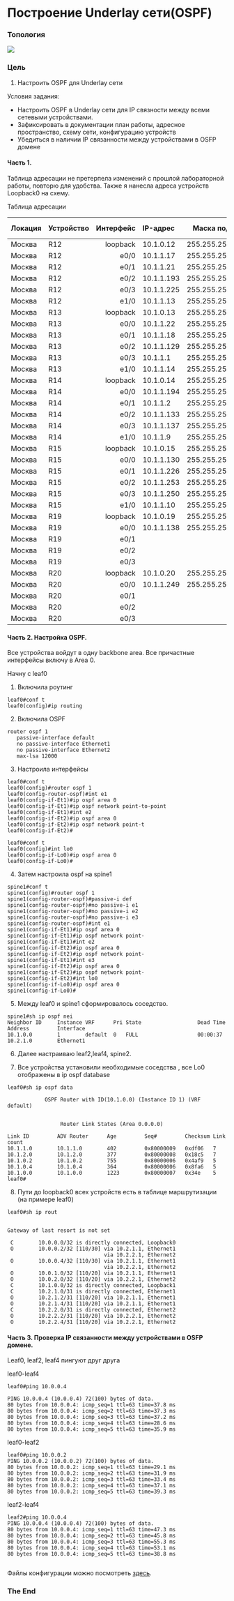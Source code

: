 #  Построение Underlay сети(OSPF)
### Топология
![](Схема1.png)

###  Цель

  1. Настроить OSPF для Underlay сети
  
  
  
  Условия задания:
  - Настроить OSPF в Underlay сети для IP связности между всеми сетевыми устройствами.
  - Зафиксировать в документации  план работы, адресное пространство, схему сети, конфигурацию устройств
  - Убедиться в наличии IP связанности между устройствами в OSFP домене
  

#### Часть 1.

Таблица адресации не претерпела изменений с прошлой лабораторной работы, повторю для удобства. Также я нанесла адреса устройств Loopback0 на схему.

 Таблица адресации

|Локация| Устройство     | Интерфейс    | IP-адрес             | Маска подсети|Префикс сети| 
|:-----------------|:---------------|-------------------------:|:--------------------|-------:|-----------:|
| Москва  | R12 | loopback    | 10.1.0.12 |255.255.255.255| |
| Москва  | R12 | e0/0 |10.1.1.17 |255.255.255.252|10.1.1.16/30 |
| Москва  | R12 | e0/1 |10.1.1.21 |255.255.255.252|10.1.1.20/30 |
| Москва  | R12| e0/2 |10.1.1.193 |255.255.255.252|10.1.1.192/30 |
| Москва  | R12 | e0/3 |10.1.1.225 |255.255.255.252|10.1.1.224/30 |
| Москва  | R12 | e1/0 |10.1.1.13 |255.255.255.252|10.1.1.12/30 |
| Москва  | R13 | loopback    | 10.1.0.13 |255.255.255.255| |
| Москва  | R13 | e0/0 | 10.1.1.22|255.255.255.252|10.1.1.20/30 |
| Москва  | R13 | e0/1 |10.1.1.18 |255.255.255.252| 10.1.1.16/30|
| Москва  | R13 | e0/2 |10.1.1.129 |255.255.255.252|10.1.1.128/30 |
| Москва  | R13 | e0/3 |10.1.1.1 |255.255.255.252|10.1.1.0/30 |
| Москва  | R13 | e1/0 |10.1.1.14 |255.255.255.252|10.1.1.12/30 |
| Москва  | R14| loopback    | 10.1.0.14 |255.255.255.255| |
| Москва  | R14| e0/0 |10.1.1.194 |255.255.255.252|10.1.1.192/30 |
| Москва  | R14| e0/1 |10.1.1.2 |255.255.255.252|10.1.1.0/30 |
| Москва  | R14| e0/2 |10.1.1.133 |255.255.255.252|10.1.1.132/30 |
| Москва  | R14| e0/3 |10.1.1.137 |255.255.255.252|10.1.1.136/30 |
| Москва  | R14| e1/0 |10.1.1.9 |255.255.255.252|10.1.1.8/30 |
| Москва  | R15| loopback    | 10.1.0.15 |255.255.255.255| |
| Москва  | R15| e0/0 |10.1.1.130 |255.255.255.252|10.1.1.128/30 |
| Москва  | R15| e0/1 |10.1.1.226 |255.255.255.252|10.1.1.224/30 |
| Москва  | R15| e0/2 |10.1.1.253 |255.255.255.252|10.1.1.252 |
| Москва  | R15| e0/3 |10.1.1.250 |255.255.255.252|10.1.1.248/30 |
| Москва  | R15| e1/0 |10.1.1.10 |255.255.255.252|10.1.1.10/30 |
| Москва  | R19 | loopback    | 10.1.0.19 |255.255.255.255| |
| Москва  | R19 | e0/0 |10.1.1.138 |255.255.255.252|10.1.1.136/30 |
| Москва  | R19 | e0/1 | || |
| Москва  | R19 | e0/2 | || |
| Москва  | R19 | e0/3 | || |
| Москва  | R20 | loopback    | 10.1.0.20 |255.255.255.255| |
| Москва  | R20 | e0/0 |10.1.1.249 |255.255.255.252|10.1.1.248/30 |
| Москва  | R20 | e0/1 | || |
| Москва  | R20 | e0/2 | || |
| Москва  | R20 | e0/3 | || |
 

#### Часть 2. Настройка OSPF.

Все устройства войдут в одну backbone area. Все причастные интерфейсы включу в Area 0.

Начну с leaf0

1. Включила роутинг

```
leaf0#conf t
leaf0(config)#ip routing
```
2. Включила OSPF

```
router ospf 1
   passive-interface default
   no passive-interface Ethernet1
   no passive-interface Ethernet2
   max-lsa 12000

```
3. Настроила интерфейсы

```
leaf0#conf t
leaf0(config)#router ospf 1
leaf0(config-router-ospf)#int e1
leaf0(config-if-Et1)#ip ospf area 0
leaf0(config-if-Et1)#ip ospf network point-to-point
leaf0(config-if-Et1)#int e2
leaf0(config-if-Et2)#ip ospf area 0
leaf0(config-if-Et2)#ip ospf network point-t
leaf0(config-if-Et2)#

leaf0#conf t
leaf0(config)#int lo0
leaf0(config-if-Lo0)#ip ospf area 0
leaf0(config-if-Lo0)#

```


4. Затем настроила ospf на spine1

```
spine1#conf t
spine1(config)#router ospf 1
spine1(config-router-ospf)#passive-i def
spine1(config-router-ospf)#no passive-i e1
spine1(config-router-ospf)#no passive-i e2
spine1(config-router-ospf)#no passive-i e3
spine1(config-router-ospf)#int e1
spine1(config-if-Et1)#ip ospf area 0
spine1(config-if-Et1)#ip ospf network point-
spine1(config-if-Et1)#int e2
spine1(config-if-Et2)#ip ospf area 0
spine1(config-if-Et2)#ip ospf network point-
spine1(config-if-Et1)#int e3
spine1(config-if-Et2)#ip ospf area 0
spine1(config-if-Et2)#ip ospf network point-
spine1(config-if-Et2)#int lo0
spine1(config-if-Lo0)#ip ospf area 0
spine1(config-if-Lo0)#

```

5. Между leaf0 и spine1 сформировалось соседство. 

```
spine1#sh ip ospf nei
Neighbor ID     Instance VRF      Pri State                  Dead Time   Address         Interface
10.1.0.0        1        default  0   FULL                   00:00:37    10.2.1.0        Ethernet1
```

6. Далее настраиваю leaf2,leaf4, spine2.

7. Все устройства установили необходимые соседства , все Lo0 отображены в ip ospf database

```
leaf0#sh ip ospf data

            OSPF Router with ID(10.1.0.0) (Instance ID 1) (VRF default)


                 Router Link States (Area 0.0.0.0)

Link ID         ADV Router      Age         Seq#         Checksum Link count
10.1.1.0        10.1.1.0        402         0x80000009   0xdf06   7
10.1.2.0        10.1.2.0        377         0x80000008   0x18c5   7
10.1.0.2        10.1.0.2        755         0x80000006   0x4af9   5
10.1.0.4        10.1.0.4        364         0x80000006   0x8fa6   5
10.1.0.0        10.1.0.0        1223        0x80000007   0x34e    5
leaf0#

```

8. Пути до loopback0 всех устройств есть в таблице маршрутизации (на примере leaf0)

```
leaf0#sh ip rout


Gateway of last resort is not set

 C        10.0.0.0/32 is directly connected, Loopback0
 O        10.0.0.2/32 [110/30] via 10.2.1.1, Ethernet1
                               via 10.2.2.1, Ethernet2
 O        10.0.0.4/32 [110/30] via 10.2.1.1, Ethernet1
                               via 10.2.2.1, Ethernet2
 O        10.0.1.0/32 [110/20] via 10.2.1.1, Ethernet1
 O        10.0.2.0/32 [110/20] via 10.2.2.1, Ethernet2
 C        10.1.0.0/32 is directly connected, Loopback1
 C        10.2.1.0/31 is directly connected, Ethernet1
 O        10.2.1.2/31 [110/20] via 10.2.1.1, Ethernet1
 O        10.2.1.4/31 [110/20] via 10.2.1.1, Ethernet1
 C        10.2.2.0/31 is directly connected, Ethernet2
 O        10.2.2.2/31 [110/20] via 10.2.2.1, Ethernet2
 O        10.2.2.4/31 [110/20] via 10.2.2.1, Ethernet2

```

#### Часть 3. Проверка IP связанности между устройствами в OSFP домене.

Leaf0, leaf2, leaf4 пингуют друг друга

leaf0-leaf4
```
leaf0#ping 10.0.0.4

PING 10.0.0.4 (10.0.0.4) 72(100) bytes of data.
80 bytes from 10.0.0.4: icmp_seq=1 ttl=63 time=37.8 ms
80 bytes from 10.0.0.4: icmp_seq=2 ttl=63 time=37.3 ms
80 bytes from 10.0.0.4: icmp_seq=3 ttl=63 time=37.2 ms
80 bytes from 10.0.0.4: icmp_seq=4 ttl=63 time=28.6 ms
80 bytes from 10.0.0.4: icmp_seq=5 ttl=63 time=35.9 ms

```
leaf0-leaf2
```
leaf0#ping 10.0.0.2
PING 10.0.0.2 (10.0.0.2) 72(100) bytes of data.
80 bytes from 10.0.0.2: icmp_seq=1 ttl=63 time=29.1 ms
80 bytes from 10.0.0.2: icmp_seq=2 ttl=63 time=31.9 ms
80 bytes from 10.0.0.2: icmp_seq=3 ttl=63 time=33.4 ms
80 bytes from 10.0.0.2: icmp_seq=4 ttl=63 time=37.1 ms
80 bytes from 10.0.0.2: icmp_seq=5 ttl=63 time=39.3 ms

```
leaf2-leaf4
```
leaf2#ping 10.0.0.4
PING 10.0.0.4 (10.0.0.4) 72(100) bytes of data.
80 bytes from 10.0.0.4: icmp_seq=1 ttl=63 time=47.3 ms
80 bytes from 10.0.0.4: icmp_seq=2 ttl=63 time=45.8 ms
80 bytes from 10.0.0.4: icmp_seq=3 ttl=63 time=55.3 ms
80 bytes from 10.0.0.4: icmp_seq=4 ttl=63 time=53.1 ms
80 bytes from 10.0.0.4: icmp_seq=5 ttl=63 time=38.8 ms


```
Файлы конфигурации можно посмотреть [здесь](configs/).
###  The End 